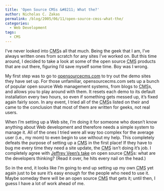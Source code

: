 ```yaml
---
title: 'Open Source CMSs &#8211; What the?'
author: Nicholas C. Zakas
permalink: /blog/2005/06/11/open-source-cmss-what-the/
categories:
  - Web Development
tags:
  - CMS
---
```

I&#8217;ve never looked into <acronym title="Content Management System">CMS</acronym>s all that much. Being the geek that I am, I&#8217;ve always written ones from scratch for any sites I&#8217;ve worked on. But this time around, I decided to take a look at some of the open source <acronym title="Content Management System">CMS</acronym> products that are out there, figuring I&#8217;d save myself some time. Boy was I wrong.

My first step was to go to <a title="opensourcecms.com" rel="external" href="http://www.opensourcecms.com">opensourcecms.com</a> to try out the demo sites they have set up. For those unfamiliar, opensourcecms.com sets up a bunch of popular open source Web management systems, from blogs to <acronym title="Content Management System">CMS</acronym>s, and allows you to play around with them. It resets each demo to its default installation every two hours, so even if something gets messed up, it&#8217;s fixed again fairly soon. In any event, I tried all of the <acronym title="Content Management System">CMS</acronym>s listed on their and came to the conclusion that most of them are written for geeks, not real users.

When I&#8217;m setting up a Web site, I&#8217;m doing it for someone who doesn&#8217;t know anything about Web development and therefore needs a simple system to manage it. All of the ones I tried were all way too complex for the average user (i.e., my mom) to even begin to use without my help. This completely defeats the purpose of setting up a <acronym title="Content Management System">CMS</acronym> in the first place! If they have to bug me every time they need a site update, the <acronym title="Content Management System">CMS</acronym> isn&#8217;t doing it&#8217;s job. I completely agree with <a title="Making A Better Open Source CMS" rel="external" href="http://www.veen.com/jeff/archives/000622.html">Jeffrey Veen&#8217;s take</a> on open source <acronym title="Content Management System">CMS</acronym>s: what are the developers thinking? (Read it over, he hits every nail on the head.)

So in the end, it looks like I&#8217;m going to end up setting up my own <acronym title="Content Management System">CMS</acronym> yet again just to be sure it&#8217;s easy enough for the people who need to use it. Maybe someday there will be an open source <acronym title="Content Management System">CMS</acronym> that gets it; until then, I guess I have a lot of work ahead of me.
